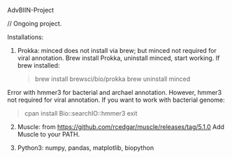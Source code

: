  AdvBIIN-Project

 // Ongoing project.

 Installations:

 1) Prokka: minced does not install via brew; but minced not required for viral annotation. Brew install Prokka, uninstall minced, start working.
       If brew installed:
    > brew install brewsci/bio/prokka
    > brew uninstall minced

Error with hmmer3 for bacterial and archael annotation. However, hmmer3 not required for viral annotation. If you want to work with bacterial genome:
> cpan
> install Bio::searchIO::hmmer3
> exit

2) Muscle: from https://github.com/rcedgar/muscle/releases/tag/5.1.0
 Add Muscle to your PATH.

4) Python3: numpy, pandas, matplotlib, biopython
